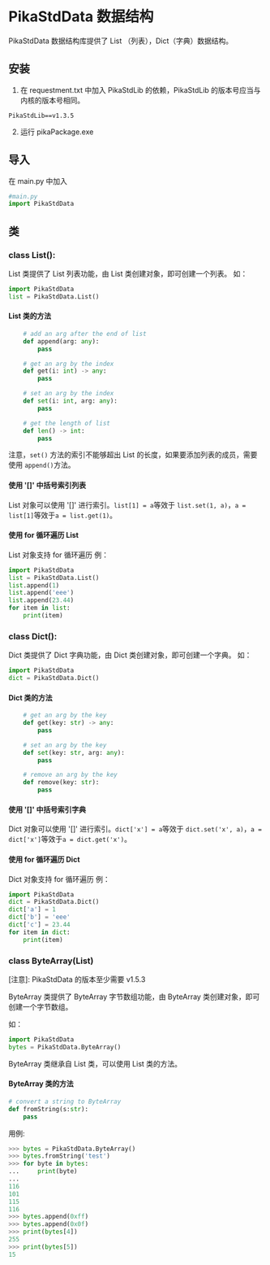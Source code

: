 # PikaStdData 数据结构

PikaStdData 数据结构库提供了 List （列表），Dict（字典）数据结构。
## 安装

1. 在 requestment.txt 中加入 PikaStdLib 的依赖，PikaStdLib 的版本号应当与内核的版本号相同。
```
PikaStdLib==v1.3.5
```

2. 运行 pikaPackage.exe
## 导入
在 main.py 中加入
```python
#main.py
import PikaStdData
```
## 类
### class List():
List 类提供了 List 列表功能，由 List 类创建对象，即可创建一个列表。
如：
```python
import PikaStdData
list = PikaStdData.List()
```
#### List 类的方法
```python
    # add an arg after the end of list
    def append(arg: any):
        pass

    # get an arg by the index
    def get(i: int) -> any:
        pass

    # set an arg by the index
    def set(i: int, arg: any):
        pass

    # get the length of list
    def len() -> int:
        pass
```
注意，`set()` 方法的索引不能够超出 List 的长度，如果要添加列表的成员，需要使用 `append()`方法。
#### 使用 '[]' 中括号索引列表
List 对象可以使用 '[]' 进行索引。`list[1] = a`等效于 `list.set(1, a)`，`a = list[1]`等效于`a = list.get(1)`。
#### 使用 for 循环遍历 List
List 对象支持 for 循环遍历
例：
```python
import PikaStdData
list = PikaStdData.List()
list.append(1)
list.append('eee')
list.append(23.44)
for item in list:
    print(item)

```
### class Dict():
Dict 类提供了 Dict 字典功能，由 Dict 类创建对象，即可创建一个字典。
如：
```python
import PikaStdData
dict = PikaStdData.Dict()
```
#### Dict 类的方法
```python
    # get an arg by the key
    def get(key: str) -> any:
        pass

    # set an arg by the key
    def set(key: str, arg: any):
        pass

    # remove an arg by the key
    def remove(key: str):
        pass
```
#### 使用 '[]' 中括号索引字典
Dict 对象可以使用 '[]' 进行索引。`dict['x'] = a`等效于 `dict.set('x', a)`，`a = dict['x']`等效于`a = dict.get('x')`。
#### 使用 for 循环遍历 Dict
Dict 对象支持 for 循环遍历
例：
```python
import PikaStdData
dict = PikaStdData.Dict()
dict['a'] = 1
dict['b'] = 'eee'
dict['c'] = 23.44
for item in dict:
    print(item)

```
### class ByteArray(List)

[注意]: PikaStdData 的版本至少需要 v1.5.3

ByteArray 类提供了 ByteArray 字节数组功能，由 ByteArray 类创建对象，即可创建一个字节数组。

如：
```python
import PikaStdData
bytes = PikaStdData.ByteArray()
```

ByteArray 类继承自 List 类，可以使用 List 类的方法。

#### ByteArray 类的方法

``` python
# convert a string to ByteArray
def fromString(s:str):
    pass
```
用例:
``` python
>>> bytes = PikaStdData.ByteArray()
>>> bytes.fromString('test')
>>> for byte in bytes:
...     print(byte)
... 
116
101
115
116
>>> bytes.append(0xff)
>>> bytes.append(0x0f)
>>> print(bytes[4])
255
>>> print(bytes[5])
15
```
